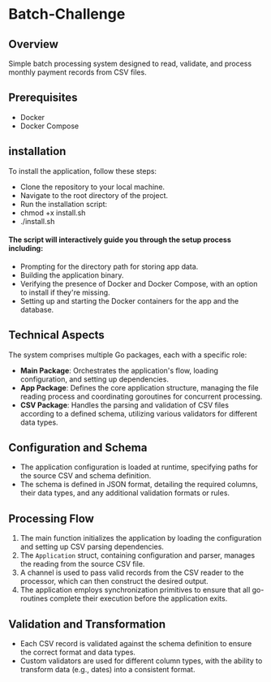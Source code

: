 # Batch-Challenge

## Overview
Simple batch processing system designed to read, validate, and process monthly payment records from CSV files.

## Prerequisites

- Docker
- Docker Compose

## installation
To install the application, follow these steps:

- Clone the repository to your local machine.
- Navigate to the root directory of the project.
- Run the installation script:
- chmod +x install.sh
- ./install.sh

#### The script will interactively guide you through the setup process including:

- Prompting for the directory path for storing app data.
- Building the application binary.
- Verifying the presence of Docker and Docker Compose, with an option to install if they're missing.
- Setting up and starting the Docker containers for the app and the database.

 
## Technical Aspects



The system comprises multiple Go packages, each with a specific role:

- **Main Package**: Orchestrates the application's flow, loading configuration, and setting up dependencies.
- **App Package**: Defines the core application structure, managing the file reading process and coordinating goroutines for concurrent processing.
- **CSV Package**: Handles the parsing and validation of CSV files according to a defined schema, utilizing various validators for different data types.

## Configuration and Schema

- The application configuration is loaded at runtime, specifying paths for the source CSV and schema definition.
- The schema is defined in JSON format, detailing the required columns, their data types, and any additional validation formats or rules.

## Processing Flow

1. The main function initializes the application by loading the configuration and setting up CSV parsing dependencies.
2. The `Application` struct, containing configuration and parser, manages the reading from the source CSV file.
3. A channel is used to pass valid records from the CSV reader to the processor, which can then construct the desired output.
4. The application employs synchronization primitives to ensure that all go-routines complete their execution before the application exits.

## Validation and Transformation

- Each CSV record is validated against the schema definition to ensure the correct format and data types.
- Custom validators are used for different column types, with the ability to transform data (e.g., dates) into a consistent format.
